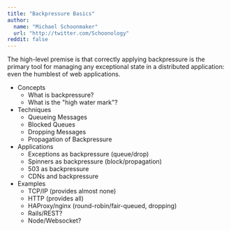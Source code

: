 ```yaml
---
title: "Backpressure Basics"
author:
  name: "Michael Schoonmaker"
  url: "http://twitter.com/Schoonology"
reddit: false
---
```


The high-level premise is that correctly applying backpressure is the primary tool for managing any exceptional state in a distributed application: even the humblest of web applications.

- Concepts
  - What is backpressure?
  - What is the "high water mark"?
- Techniques
  - Queueing Messages
  - Blocked Queues
  - Dropping Messages
  - Propagation of Backpressure
- Applications
  - Exceptions as backpressure (queue/drop)
  - Spinners as backpressure (block/propagation)
  - 503 as backpressure
  - CDNs and backpressure
- Examples
  - TCP/IP (provides almost none)
  - HTTP (provides all)
  - HAProxy/nginx (round-robin/fair-queued, dropping)
  - Rails/REST?
  - Node/Websocket?
